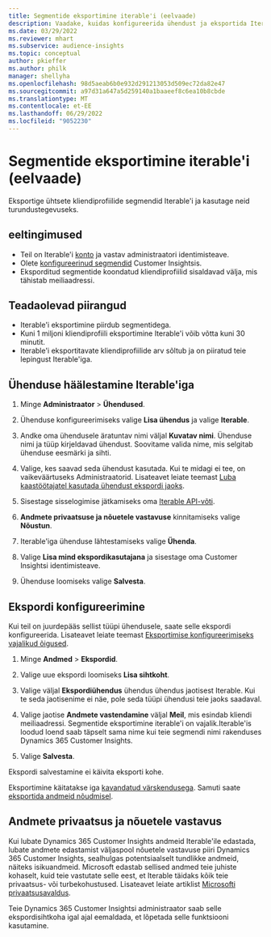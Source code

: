 ```yaml
---
title: Segmentide eksportimine iterable'i (eelvaade)
description: Vaadake, kuidas konfigureerida ühendust ja eksportida Iterable'i.
ms.date: 03/29/2022
ms.reviewer: mhart
ms.subservice: audience-insights
ms.topic: conceptual
author: pkieffer
ms.author: philk
manager: shellyha
ms.openlocfilehash: 98d5aeab6b0e932d291213053d509ec72da82e47
ms.sourcegitcommit: a97d31a647a5d259140a1baaeef8c6ea10b8cbde
ms.translationtype: MT
ms.contentlocale: et-EE
ms.lasthandoff: 06/29/2022
ms.locfileid: "9052230"
---
```

# <a name="export-segments-to-iterable-preview"></a>Segmentide eksportimine iterable'i (eelvaade)

Eksportige ühtsete kliendiprofiilide segmendid Iterable'i ja kasutage neid turundustegevuseks.

## <a name="prerequisites"></a>eeltingimused

-   Teil on Iterable'i [konto](https://iterable.com/) ja vastav administraatori identimisteave.
-   Olete [konfigureerinud segmendid](segments.md) Customer Insightsis.
-   Eksporditud segmentide koondatud kliendiprofiilid sisaldavad välja, mis tähistab meiliaadressi.

## <a name="known-limitations"></a>Teadaolevad piirangud

- Iterable'i eksportimine piirdub segmentidega.
- Kuni 1 miljoni kliendiprofiili eksportimine Iterable'i võib võtta kuni 30 minutit. 
- Iterable'i eksportitavate kliendiprofiilide arv sõltub ja on piiratud teie lepingust Iterable'iga.

## <a name="set-up-connection-to-iterable"></a>Ühenduse häälestamine Iterable'iga

1. Minge **Administraator** > **Ühendused**.

1. Ühenduse konfigureerimiseks valige **Lisa ühendus** ja valige **Iterable**.

1. Andke oma ühendusele äratuntav nimi väljal **Kuvatav nimi**. Ühenduse nimi ja tüüp kirjeldavad ühendust. Soovitame valida nime, mis selgitab ühenduse eesmärki ja sihti.

1. Valige, kes saavad seda ühendust kasutada. Kui te midagi ei tee, on vaikeväärtuseks Administraatorid. Lisateavet leiate teemast [Luba kaastöötajatel kasutada ühendust ekspordi jaoks](connections.md#allow-contributors-to-use-a-connection-for-exports).

1. Sisestage sisselogimise jätkamiseks oma [Iterable API-võti](https://support.iterable.com/hc/en-us/articles/360043464871). 

1. **Andmete privaatsuse ja nõuetele vastavuse** kinnitamiseks valige **Nõustun**.

1. Iterable'iga ühenduse lähtestamiseks valige **Ühenda**.

1. Valige **Lisa mind ekspordikasutajana** ja sisestage oma Customer Insightsi identimisteave.

1. Ühenduse loomiseks valige **Salvesta**.

## <a name="configure-an-export"></a>Ekspordi konfigureerimine

Kui teil on juurdepääs sellist tüüpi ühendusele, saate selle ekspordi konfigureerida. Lisateavet leiate teemast [Eksportimise konfigureerimiseks vajalikud õigused](export-destinations.md#set-up-a-new-export).

1. Minge **Andmed** > **Ekspordid**.

1. Valige uue ekspordi loomiseks **Lisa sihtkoht**.

1. Valige väljal **Ekspordiühendus** ühendus ühendus jaotisest Iterable. Kui te seda jaotisenime ei näe, pole seda tüüpi ühendusi teie jaoks saadaval.

3. Valige jaotise **Andmete vastendamine** väljal **Meil**, mis esindab kliendi meiliaadressi. Segmentide eksportimine iterable'i on vajalik.Iterable'is loodud loend saab täpselt sama nime kui teie segmendi nimi rakenduses Dynamics 365 Customer Insights.

1. Valige **Salvesta**.

Ekspordi salvestamine ei käivita eksporti kohe.

Eksportimine käitatakse iga [kavandatud värskendusega](system.md#schedule-tab). Samuti saate [eksportida andmeid nõudmisel](export-destinations.md#run-exports-on-demand). 


## <a name="data-privacy-and-compliance"></a>Andmete privaatsus ja nõuetele vastavus

Kui lubate Dynamics 365 Customer Insights andmeid Iterable'ile edastada, lubate andmete edastamist väljaspool nõuetele vastavuse piiri Dynamics 365 Customer Insights, sealhulgas potentsiaalselt tundlikke andmeid, näiteks isikuandmeid. Microsoft edastab sellised andmed teie juhiste kohaselt, kuid teie vastutate selle eest, et Iterable täidaks kõik teie privaatsus- või turbekohustused. Lisateavet leiate artiklist [Microsofti privaatsusavaldus](https://go.microsoft.com/fwlink/?linkid=396732).

Teie Dynamics 365 Customer Insightsi administraator saab selle ekspordisihtkoha igal ajal eemaldada, et lõpetada selle funktsiooni kasutamine.
